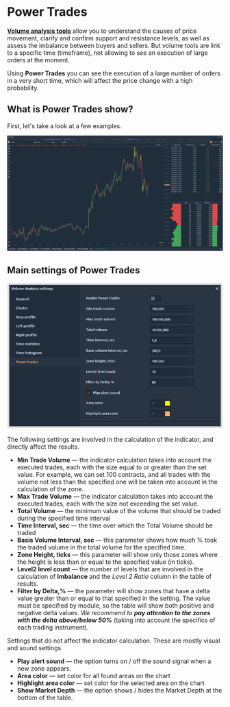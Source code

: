# Power Trades

**​**[**Volume analysis tools**](volume-analysis-tools.md) allow you to understand the causes of price movement, clarify and confirm support and resistance levels, as well as assess the imbalance between buyers and sellers. But volume tools are link to a specific time (timeframe), not allowing to see an execution of large orders at the moment.

Using **Power Trades** you can see the execution of a large number of orders in a very short time, which will affect the price change with a high probability.

## What is **Power Trades** show? <a href="#what-is-power-trades-show" id="what-is-power-trades-show"></a>

First, let's take a look at a few examples.

![Power Trades tool shows huge executed trades for the short time](<../../.gitbook/assets/power trades 4.png>)

## Main settings of Power Trades <a href="#main-settings-of-power-trades" id="main-settings-of-power-trades"></a>

![Main settings of Power Trades tool](<../../.gitbook/assets/Power Trades settings.png>)



The following settings are involved in the calculation of the indicator, and directly affect the results.

* **Min Trade Volume** — the indicator calculation takes into account the executed trades, each with the size equal to or greater than the set value. For example, we can set 100 contracts, and all trades with the volume not less than the specified one will be taken into account in the calculation of the zone.
* **Max Trade Volume** — the indicator calculation takes into account the executed trades, each with the size not exceeding the set value.
* **Total Volume** — the minimum value of the volume that should be traded during the specified time interval
* **Time Interval, sec** — the time over which the Total Volume should be traded
* **Basis Volume Interval, sec** — this parameter shows how much % took the traded volume in the total volume for the specified time.
* **Zone Height, ticks** — this parameter will show only those zones where the height is less than or equal to the specified value (in ticks).
* **Level2 level count** — the number of levels that are involved in the calculation of **Imbalance** and the _Level 2 Ratio_ column in the table of results.
* **Filter by Delta,%** — the parameter will show zones that have a delta value greater than or equal to that specified in the setting. The value must be specified by module, so the table will show both positive and negative delta values. _We recommend to_ _**pay attention to the zones with the delta above/below 50%**_ (taking into account the specifics of each trading instrument).

Settings that do not affect the indicator calculation. These are mostly visual and sound settings

* **Play alert sound** — the option turns on / off the sound signal when a new zone appears.
* **Area color** — set color for all found areas on the chart
* **Highlight area color** — set color for the selected area on the chart
* **Show Market Depth** — the option shows / hides the Market Depth at the bottom of the table.
